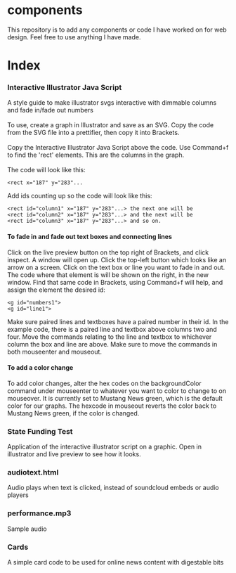 # components

This repository is to add any components or code I have worked on for web design. Feel free to use anything I have made.

<h1>Index</h1>
<h3>Interactive Illustrator Java Script</h3> <p>A style guide to make illustrator svgs interactive with dimmable columns and fade in/fade out numbers
<br><br>
To use, create a graph in Illustrator and save as an SVG. Copy the code from the SVG file into a prettifier, then copy it into Brackets.<br><br>Copy the Interactive Illustrator Java Script above the code. Use Command+f to find the 'rect' elements. This are the columns in the graph.
<br><br> 
The code will look like this: 
  
  ```
  <rect x="187" y="283"...
  ```
  
 Add ids counting up so the code will look like this: 
 
 ```
 <rect id="column1" x="187" y="283"...> the next one will be 
 <rect id="column2" x="187" y="283"...> and the next will be 
 <rect id="column3" x="187" y="283"...> and so on.
 ```

<h4>To fade in and fade out text boxes and connecting lines</h4>

Click on the live preview button on the top right of Brackets, and click inspect. A window will open up. Click the top-left button which looks like an arrow on a screen. Click on the text box or line you want to fade in and out. The code where that element is will be shown on the right, in the new window. Find that same code in Brackets, using Command+f will help, and assign the element the desired id: 

```
<g id="numbers1">
<g id="line1">
```
  Make sure paired lines and textboxes have a paired number in their id. In the example code, there is a paired line and textbox above columns two and four. Move the commands relating to the line and textbox to whichever column the box and line are above. Make sure to move  the commands in both mouseenter and mouseout.
  <h4>To add a color change</h4>
    To add color changes, alter the hex codes on the backgroundColor command under mouseenter to whatever you want to color to change to on mouseover. It is currently set to Mustang News green, which is the default color for our graphs. The hexcode in mouseout reverts the color back to Mustang News green, if the color is changed. </p>
<h3>State Funding Test</h3> Application of the interactive illustrator script on a graphic. Open in illustrator and live preview to see how it looks.
<h3>audiotext.html</h3> Audio plays when text is clicked, instead of soundcloud embeds or audio players
<h3>performance.mp3</h3> Sample audio
<h3>Cards</h3> A simple card code to be used for online news content with digestable bits

